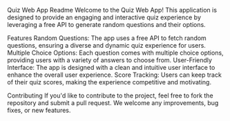 Quiz Web App Readme
Welcome to the Quiz Web App! This application is designed to provide an engaging and interactive quiz experience by leveraging a free API to generate random questions and their options.

Features
Random Questions: The app uses a free API to fetch random questions, ensuring a diverse and dynamic quiz experience for users.
Multiple Choice Options: Each question comes with multiple choice options, providing users with a variety of answers to choose from.
User-Friendly Interface: The app is designed with a clean and intuitive user interface to enhance the overall user experience.
Score Tracking: Users can keep track of their quiz scores, making the experience competitive and motivating.

Contributing
If you'd like to contribute to the project, feel free to fork the repository and submit a pull request. We welcome any improvements, bug fixes, or new features.
